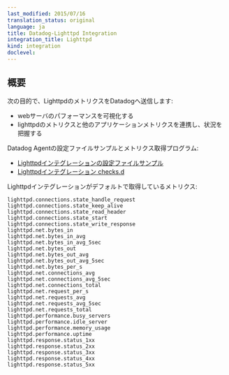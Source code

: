 ```yaml
---
last_modified: 2015/07/16
translation_status: original
language: ja
title: Datadog-Lighttpd Integration
integration_title: Lighttpd
kind: integration
doclevel:
---
```


<!-- ### Overview


Bring Lighttpd metrics to Datadog to:

- Visualize your web server performance.
- Correlate the performance of Lighttpd with the rest of your applications. -->

## 概要


次の目的で、LighttpdのメトリクスをDatadogへ送信します:

- webサーバのパフォーマンスを可視化する
- lighttpdのメトリクスと他のアプリケーションメトリクスを連携し、状況を把握する

Datadog Agentの設定ファイルサンプルとメトリクス取得プログラム:
* [Lighttpdインテグレーションの設定ファイルサンプル](https://github.com/DataDog/integrations-core/blob/master/lighttpd/conf.yaml.example)
* [Lighttpdインテグレーション checks.d](https://github.com/DataDog/integrations-core/blob/master/iis/check.py)


<!-- The following metrics are collected by default with the Lighttpd integration:

    lighttpd.connections.state_handle_request
    lighttpd.connections.state_keep_alive
    lighttpd.connections.state_read_header
    lighttpd.connections.state_start
    lighttpd.connections.state_write_response
    lighttpd.net.bytes_in
    lighttpd.net.bytes_in_avg
    lighttpd.net.bytes_in_avg_5sec
    lighttpd.net.bytes_out
    lighttpd.net.bytes_out_avg
    lighttpd.net.bytes_out_avg_5sec
    lighttpd.net.bytes_per_s
    lighttpd.net.connections_avg
    lighttpd.net.connections_avg_5sec
    lighttpd.net.connections_total
    lighttpd.net.request_per_s
    lighttpd.net.requests_avg
    lighttpd.net.requests_avg_5sec
    lighttpd.net.requests_total
    lighttpd.performance.busy_servers
    lighttpd.performance.idle_server
    lighttpd.performance.memory_usage
    lighttpd.performance.uptime
    lighttpd.response.status_1xx
    lighttpd.response.status_2xx
    lighttpd.response.status_3xx
    lighttpd.response.status_4xx
    lighttpd.response.status_5xx -->

Lighttpdインテグレーションがデフォルトで取得しているメトリクス:

    lighttpd.connections.state_handle_request
    lighttpd.connections.state_keep_alive
    lighttpd.connections.state_read_header
    lighttpd.connections.state_start
    lighttpd.connections.state_write_response
    lighttpd.net.bytes_in
    lighttpd.net.bytes_in_avg
    lighttpd.net.bytes_in_avg_5sec
    lighttpd.net.bytes_out
    lighttpd.net.bytes_out_avg
    lighttpd.net.bytes_out_avg_5sec
    lighttpd.net.bytes_per_s
    lighttpd.net.connections_avg
    lighttpd.net.connections_avg_5sec
    lighttpd.net.connections_total
    lighttpd.net.request_per_s
    lighttpd.net.requests_avg
    lighttpd.net.requests_avg_5sec
    lighttpd.net.requests_total
    lighttpd.performance.busy_servers
    lighttpd.performance.idle_server
    lighttpd.performance.memory_usage
    lighttpd.performance.uptime
    lighttpd.response.status_1xx
    lighttpd.response.status_2xx
    lighttpd.response.status_3xx
    lighttpd.response.status_4xx
    lighttpd.response.status_5xx

